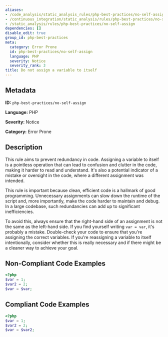 ```yaml
---
aliases:
- /code_analysis/static_analysis_rules/php-best-practices/no-self-assign
- /continuous_integration/static_analysis/rules/php-best-practices/no-self-assign
- /static_analysis/rules/php-best-practices/no-self-assign
dependencies: []
disable_edit: true
group_id: php-best-practices
meta:
  category: Error Prone
  id: php-best-practices/no-self-assign
  language: PHP
  severity: Notice
  severity_rank: 3
title: Do not assign a variable to itself
---
```

<!--  SOURCED FROM https://github.com/DataDog/datadog-static-analyzer-rule-docs -->


## Metadata
**ID:** `php-best-practices/no-self-assign`

**Language:** PHP

**Severity:** Notice

**Category:** Error Prone

## Description
This rule aims to prevent redundancy in code. Assigning a variable to itself is a pointless operation that can lead to confusion and clutter in the code, making it harder to read and understand. It's also a potential indicator of a mistake or oversight in the code, where a different assignment was intended.

This rule is important because clean, efficient code is a hallmark of good programming. Unnecessary assignments can slow down the runtime of the script and, more importantly, make the code harder to maintain and debug. In a large codebase, such redundancies can add up to significant inefficiencies.

To avoid this, always ensure that the right-hand side of an assignment is not the same as the left-hand side. If you find yourself writing `var = var`, it's probably a mistake. Double-check your code to ensure that you're assigning the correct variables. If you're reassigning a variable to itself intentionally, consider whether this is really necessary and if there might be a cleaner way to achieve your goal.

## Non-Compliant Code Examples
```php
<?php
$var = 1;
$var2 = 2;
$var = $var;
```

## Compliant Code Examples
```php
<?php
$var = 1;
$var2 = 2;
$var = $var2;
```
